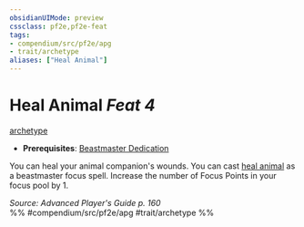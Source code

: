 ```yaml
---
obsidianUIMode: preview
cssclass: pf2e,pf2e-feat
tags:
- compendium/src/pf2e/apg
- trait/archetype
aliases: ["Heal Animal"]
---
```

# Heal Animal  *Feat 4*  
[archetype](../../Rules/traits/archetype.md)  

- **Prerequisites**: [Beastmaster Dedication](beastmaster-dedication-apg.md)

You can heal your animal companion's wounds. You can cast [heal animal](../spells/heal-animal.md) as a beastmaster focus spell. Increase the number of Focus Points in your focus pool by 1.

*Source: Advanced Player's Guide p. 160*  
%% #compendium/src/pf2e/apg #trait/archetype %%